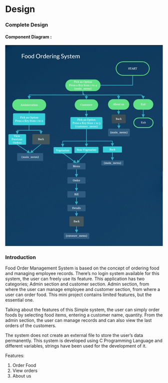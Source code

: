 # Design

### Complete Design

#### Component Diagram :
![HLD_Component_Diagram](flowchart.jpg)

### Introduction
 Food Order Management System is based on the concept of ordering food and managing employee records. There’s no login system available for this system, the user can freely use its feature. This application has two categories; Admin section and customer section. Admin section, from where the user can manage employee and customer section, from where a user can order food. This mini project contains limited features, but the essential one.
 
Talking about the features of this Simple system, the user can simply order foods by selecting food items, entering a customer name, quantity. From the admin section, the user can manage records and can also view the last orders of the customers.

The system does not create an external file to store the user’s data permanently. This system is developed using C Programming Language and different variables, strings have been used for the development of it. 

Features: 

1. Order Food
2. View orders
3. About us